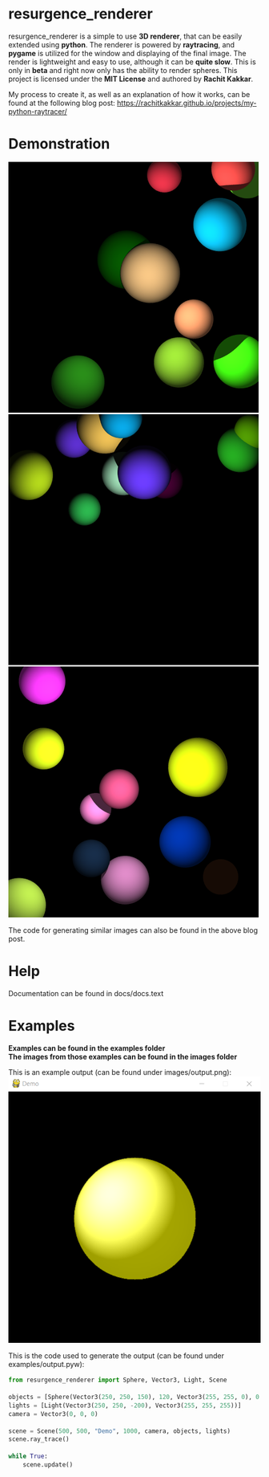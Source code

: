 # resurgence_renderer
resurgence_renderer is a simple to use **3D renderer**, that can be easily extended using **python**.
The renderer is powered by **raytracing**, and **pygame** is utilized for the window and displaying of the final image.
The render is lightweight and easy to use, although it can be **quite slow**.
This is only in **beta** and right now only has the ability to render spheres.
This project is licensed under the **MIT License** and authored by **Rachit Kakkar**.

My process to create it, as well as an explanation of how it works, can be found at the following blog post: https://rachitkakkar.github.io/projects/my-python-raytracer/

# Demonstration
![Showcase](images/showcase1.png)
![Showcase](images/showcase2.png)
![Showcase](images/showcase3.png)

The code for generating similar images can also be found in the above blog post.

# Help
Documentation can be found in docs/docs.text

# Examples
**Examples can be found in the examples folder** \
**The images from those examples can be found in the images folder**

This is an example output (can be found under images/output.png):
![Example Output](images/output.png)

This is the code used to generate the output (can be found under examples/output.pyw):

```python
from resurgence_renderer import Sphere, Vector3, Light, Scene

objects = [Sphere(Vector3(250, 250, 150), 120, Vector3(255, 255, 0), 0.5, 0.0001, 0.7)]
lights = [Light(Vector3(250, 250, -200), Vector3(255, 255, 255))]
camera = Vector3(0, 0, 0)

scene = Scene(500, 500, "Demo", 1000, camera, objects, lights)
scene.ray_trace()

while True:
    scene.update()
```
